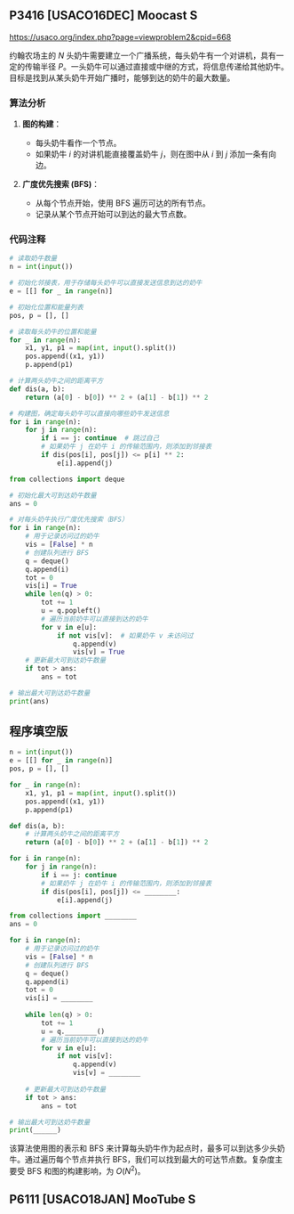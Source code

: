 ## P3416 [USACO16DEC] Moocast S

https://usaco.org/index.php?page=viewproblem2&cpid=668

约翰农场主的 $N$ 头奶牛需要建立一个广播系统，每头奶牛有一个对讲机，具有一定的传输半径 $P$。一头奶牛可以通过直接或中继的方式，将信息传递给其他奶牛。目标是找到从某头奶牛开始广播时，能够到达的奶牛的最大数量。

### 算法分析

1. **图的构建**：
   - 每头奶牛看作一个节点。
   - 如果奶牛 $i$ 的对讲机能直接覆盖奶牛 $j$，则在图中从 $i$ 到 $j$ 添加一条有向边。

2. **广度优先搜索 (BFS)**：
   - 从每个节点开始，使用 BFS 遍历可达的所有节点。
   - 记录从某个节点开始可以到达的最大节点数。

### 代码注释

```python
# 读取奶牛数量
n = int(input())

# 初始化邻接表，用于存储每头奶牛可以直接发送信息到达的奶牛
e = [[] for _ in range(n)]

# 初始化位置和能量列表
pos, p = [], []

# 读取每头奶牛的位置和能量
for _ in range(n):
    x1, y1, p1 = map(int, input().split())
    pos.append((x1, y1))
    p.append(p1)

# 计算两头奶牛之间的距离平方
def dis(a, b):
    return (a[0] - b[0]) ** 2 + (a[1] - b[1]) ** 2

# 构建图，确定每头奶牛可以直接向哪些奶牛发送信息
for i in range(n): 
    for j in range(n):
        if i == j: continue  # 跳过自己
        # 如果奶牛 j 在奶牛 i 的传输范围内，则添加到邻接表
        if dis(pos[i], pos[j]) <= p[i] ** 2:
            e[i].append(j)

from collections import deque

# 初始化最大可到达奶牛数量
ans = 0

# 对每头奶牛执行广度优先搜索（BFS）
for i in range(n):
    # 用于记录访问过的奶牛
    vis = [False] * n
    # 创建队列进行 BFS
    q = deque()
    q.append(i)
    tot = 0
    vis[i] = True
    while len(q) > 0:
        tot += 1
        u = q.popleft()
        # 遍历当前奶牛可以直接到达的奶牛
        for v in e[u]:
            if not vis[v]:  # 如果奶牛 v 未访问过
                q.append(v)
                vis[v] = True
    # 更新最大可到达奶牛数量
    if tot > ans:
        ans = tot

# 输出最大可到达奶牛数量
print(ans)
```

## 程序填空版

```python
n = int(input())
e = [[] for _ in range(n)]
pos, p = [], []

for _ in range(n):
    x1, y1, p1 = map(int, input().split())
    pos.append((x1, y1))
    p.append(p1)

def dis(a, b):
    # 计算两头奶牛之间的距离平方
    return (a[0] - b[0]) ** 2 + (a[1] - b[1]) ** 2

for i in range(n): 
    for j in range(n):
        if i == j: continue
        # 如果奶牛 j 在奶牛 i 的传输范围内，则添加到邻接表
        if dis(pos[i], pos[j]) <= ________:
            e[i].append(j)

from collections import ________
ans = 0

for i in range(n):
    # 用于记录访问过的奶牛
    vis = [False] * n
    # 创建队列进行 BFS
    q = deque()
    q.append(i)
    tot = 0
    vis[i] = ________
    
    while len(q) > 0:
        tot += 1
        u = q.________()
        # 遍历当前奶牛可以直接到达的奶牛
        for v in e[u]:
            if not vis[v]:
                q.append(v)
                vis[v] = ________
    
    # 更新最大可到达奶牛数量
    if tot > ans:
        ans = tot

# 输出最大可到达奶牛数量
print(______)
```

该算法使用图的表示和 BFS 来计算每头奶牛作为起点时，最多可以到达多少头奶牛。通过遍历每个节点并执行 BFS，我们可以找到最大的可达节点数。复杂度主要受 BFS 和图的构建影响，为 $O(N^2)$。

## P6111 [USACO18JAN] MooTube S


